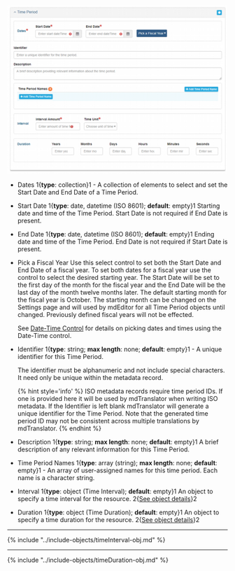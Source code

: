 ![Time Period Panel](/assets/reference/edit-objects/metadata/main/timePeriod-main.png)

* <span class="md-element">Dates</span> <i class="fa fa-asterisk required" title="Required"></i> 1{**type**: collection}1 - A collection of elements to select and set the <span class="md-element">Start Date</span> and <span class="md-element">End Date</span> of a <span class="md-panel">Time Period</span>. 

* <span class="md-element">Start Date</span> <i class="fa fa-asterisk required" title="Required"></i> 1{**type**: date, datetime (ISO 8601); **default**: empty}1 Starting date and time of the <span class="md-panel">Time Period</span>.  <span class="md-element">Start Date</span> is not required if <span class="md-element">End Date</span> is present. 
  
* <span class="md-element">End Date</span> <i class="fa fa-asterisk required" title="Required"></i>1{**type**: date, datetime (ISO 8601); **default**: empty}1 Ending date and time of the <span class="md-panel">Time Period</span>.  <span class="md-element">End Date</span> is not required if <span class="md-element">Start Date</span> is present.  
 
* <span class="btn btn-primary btn-xs">Pick a Fiscal Year</span> Use this select control to set both the <span class="md-element">Start Date</span> and <span class="md-element">End Date</span> of a fiscal year.  To set both dates for a fiscal year use the control to select the desired starting year.  The <span class="md-element">Start Date</span> will be set to the first day of the month for the fiscal year and the <span class="md-element">End Date</span> will be the last day of the month twelve months later. The default starting month for the fiscal year is October.  The starting month can be changed on the Settings page and will used by mdEditor for all <span class="md-panel">Time Period</span> objects until changed.  Previously defined fiscal years will not be effected.

  See [Date-Time Control](../edit-window/controls/dateTime-control.md) for details on picking dates and times using the Date-Time control.

* <span class="md-element">Identifier</span> 1{**type**: string; **max length**: none; **default**: empty}1 - A unique identifier for this <span class="md-panel">Time Period</span>.  

  The identifier must be alphanumeric and not include special characters.  It need only be unique within the metadata record. 
  
  {% hint style='info' %}
  ISO metadata records require time period IDs.  If one is provided here it will be used by mdTranslator when writing ISO metadata.  If the <span class="md-element">Identifier</span> is left blank mdTranslator will generate a unique identifier for the <span class="md-panel">Time Period</span>.  Note that the generated time period ID may not be consistent across multiple translations by mdTranslator.
  {% endhint %}

* <span class="md-element">Description</span> 1{**type**: string; **max length**: none; **default**: empty}1 A brief description of any relevant information for this <span class="md-panel">Time Period</span>.  

* <span class="md-element">Time Period Names</span> 1{**type**: array (string); **max length**: none; **default**: empty}1 - An array of user-assigned names for this time period.  Each name is a character string.

* <span class="md-element">Interval</span> 1{**type**: object (<span class="md-panel">Time Interval</span>); **default**: empty}1 An object to specify a time interval for the resource.  2{[See object details](#time-interval-object)}2

* <span class="md-element">Duration</span> 1{**type**: object (<span class="md-panel">Time Duration</span>); **default**: empty}1 An object to specify a time duration for the resource. 2{[See object details](#time-duration-object)}2

---

{% include "../include-objects/timeInterval-obj.md" %}
  
---
 
{% include "../include-objects/timeDuration-obj.md" %}
